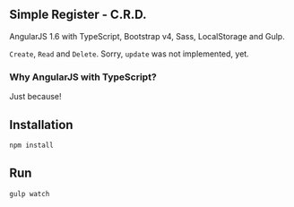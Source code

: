 ## Simple Register - C.R.D.
AngularJS 1.6 with TypeScript, Bootstrap v4, Sass, LocalStorage and Gulp.

`Create`, `Read` and `Delete`.
Sorry, `update` was not implemented, yet.

### Why AngularJS with TypeScript?
Just because!

## Installation
```bash
npm install
```

## Run
```bash
gulp watch
```
